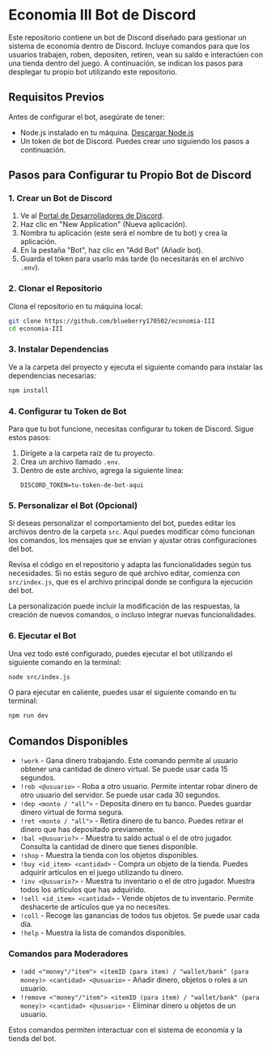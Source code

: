 # Economia III Bot de Discord

Este repositorio contiene un bot de Discord diseñado para gestionar un sistema de economía dentro de Discord. Incluye comandos para que los usuarios trabajen, roben, depositen, retiren, vean su saldo e interactúen con una tienda dentro del juego. A continuación, se indican los pasos para desplegar tu propio bot utilizando este repositorio.

## Requisitos Previos

Antes de configurar el bot, asegúrate de tener:

- Node.js instalado en tu máquina. [Descargar Node.js](https://nodejs.org/)
- Un token de bot de Discord. Puedes crear uno siguiendo los pasos a continuación.

## Pasos para Configurar tu Propio Bot de Discord

### 1. Crear un Bot de Discord

1. Ve al [Portal de Desarrolladores de Discord](https://discord.com/developers/applications).
2. Haz clic en "New Application" (Nueva aplicación).
3. Nombra tu aplicación (este será el nombre de tu bot) y crea la aplicación.
4. En la pestaña "Bot", haz clic en "Add Bot" (Añadir bot).
5. Guarda el token para usarlo más tarde (lo necesitarás en el archivo `.env`).

### 2. Clonar el Repositorio

Clona el repositorio en tu máquina local:

```bash
git clone https://github.com/blueberry170502/economia-III
cd economia-III
```

### 3. Instalar Dependencias

Ve a la carpeta del proyecto y ejecuta el siguiente comando para instalar las dependencias necesarias:

```bash
npm install
```

### 4. Configurar tu Token de Bot

Para que tu bot funcione, necesitas configurar tu token de Discord. Sigue estos pasos:

1. Dirígete a la carpeta raíz de tu proyecto.
2. Crea un archivo llamado `.env`.
3. Dentro de este archivo, agrega la siguiente línea:
   ```env
   DISCORD_TOKEN=tu-token-de-bot-aqui
   ```

### 5. Personalizar el Bot (Opcional)

Si deseas personalizar el comportamiento del bot, puedes editar los archivos dentro de la carpeta `src`. Aquí puedes modificar cómo funcionan los comandos, los mensajes que se envían y ajustar otras configuraciones del bot.

Revisa el código en el repositorio y adapta las funcionalidades según tus necesidades. Si no estás seguro de qué archivo editar, comienza con `src/index.js`, que es el archivo principal donde se configura la ejecución del bot.

La personalización puede incluir la modificación de las respuestas, la creación de nuevos comandos, o incluso integrar nuevas funcionalidades.

### 6. Ejecutar el Bot

Una vez todo esté configurado, puedes ejecutar el bot utilizando el siguiente comando en la terminal:

```bash
node src/index.js
```

O para ejecutar en caliente, puedes usar el siguiente comando en tu terminal:

```bash
npm run dev
```

## Comandos Disponibles

- `!work` - Gana dinero trabajando. Este comando permite al usuario obtener una cantidad de dinero virtual. Se puede usar cada 15 segundos.
- `!rob <@usuario>` - Roba a otro usuario. Permite intentar robar dinero de otro usuario del servidor. Se puede usar cada 30 segundos.
- `!dep <monto / "all">` - Deposita dinero en tu banco. Puedes guardar dinero virtual de forma segura.
- `!ret <monto / "all">` - Retira dinero de tu banco. Puedes retirar el dinero que has depositado previamente.
- `!bal <@usuario?>` - Muestra tu saldo actual o el de otro jugador. Consulta la cantidad de dinero que tienes disponible.
- `!shop` - Muestra la tienda con los objetos disponibles.
- `!buy <id_item> <cantidad>` - Compra un objeto de la tienda. Puedes adquirir artículos en el juego utilizando tu dinero.
- `!inv <@usuario?>` - Muestra tu inventario o el de otro jugador. Muestra todos los artículos que has adquirido.
- `!sell <id_item> <cantidad>` - Vende objetos de tu inventario. Permite deshacerte de artículos que ya no necesites.
- `!coll` - Recoge las ganancias de todos tus objetos. Se puede usar cada día.
- `!help` - Muestra la lista de comandos disponibles.

### Comandos para Moderadores

- `!add <"money"/"item"> <itemID (para item) / "wallet/bank" (para money)> <cantidad> <@usuario>` - Añadir dinero, objetos o roles a un usuario.
- `!remove <"money"/"item"> <itemID (para item) / "wallet/bank" (para money)> <cantidad> <@usuario>` - Eliminar dinero u objetos de un usuario.

Estos comandos permiten interactuar con el sistema de economía y la tienda del bot.

